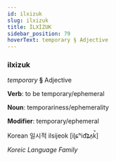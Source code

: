 ```yaml
---
id: ilxizuk
slug: ilxizuk
title: İLXİZUK
sidebar_position: 79
hoverText: temporary § Adjective
---
```


### ilxizuk

*temporary* **§** Adjective

**Verb**: to be temporary/ephemeral

**Noun**: temporariness/ephemerality

**Modifier**: temporary/ephemeral

Korean 일시적 ilsijeok [iɭɕʰid͡ʑʌ̹k̚]

*Koreic Language Family*